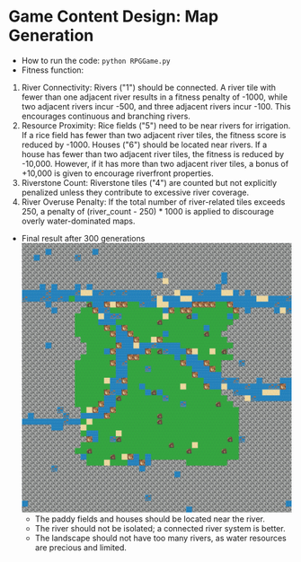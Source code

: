 # Game Content Design: Map Generation
* How to run the code:
`python RPGGame.py`
* Fitness function:
1. River Connectivity:
Rivers ("1") should be connected. A river tile with fewer than one adjacent river results in a fitness penalty of -1000, while two adjacent rivers incur -500, and three adjacent rivers incur -100. This encourages continuous and branching rivers.
2. Resource Proximity:
Rice fields ("5") need to be near rivers for irrigation. If a rice field has fewer than two adjacent river tiles, the fitness score is reduced by -1000.
Houses ("6") should be located near rivers. If a house has fewer than two adjacent river tiles, the fitness is reduced by -10,000. However, if it has more than two adjacent river tiles, a bonus of +10,000 is given to encourage riverfront properties.
3. Riverstone Count:
Riverstone tiles ("4") are counted but not explicitly penalized unless they contribute to excessive river coverage.
4. River Overuse Penalty:
If the total number of river-related tiles exceeds 250, a penalty of (river_count - 250) * 1000 is applied to discourage overly water-dominated maps. 
* Final result after 300 generations
![Original Image](https://github.com/zephyrxin01/Map-generation/blob/main/output/final_generated_map%20300.jpg)
  * The paddy fields and houses should be located near the river.
  * The river should not be isolated; a connected river system is better.
  * The landscape should not have too many rivers, as water resources are precious and limited.
